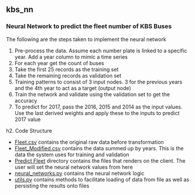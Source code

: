 ## kbs_nn

### Neural Network to predict the fleet number of KBS Buses

The following are the steps taken to implement the neural network

1. Pre-process the data. Assume each number plate is linked to a specific year. Add a year column to mimic a time series
1. For each year get the count of buses
1. Take the first 25 records as the training set
1. Take the remaining records as validation set
1. Training patterns to consist of 3 input nodes. 3 for the previous years and the 4th year to act as a target (output node)
1. Train the network and validate using the validation set to get the accuracy
1. To predict for 2017, pass the 2016, 2015 and 2014 as the input values. Use the last derived weights and apply these to the inputs to predict 2017 value

h2. Code Structure

* [Fleet.csv](data/content/fleet.csv) contains the original raw data before transformation
* [Fleet_Modified.csv](data/content/fleet_modified.csv) contains the data summed up by years. This is the data the system uses for training and validation
* [Predict Fleet](kbs_nn/kbs_nn/doctype/predict_fleet/) directory contains the files that renders on the client. The user will set the neural network values from here
* [neural_networks.py](kbs_nn/neural_networks.py) contains the neural network logic
* [utils.py](kbs_nn/utils.py) contains methods to facilitate loading of data from file as well as persisting the results onto files